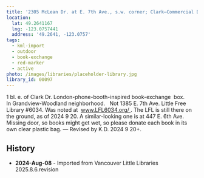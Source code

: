 ```yaml
---
title: '2305 McLean Dr. at E. 7th Ave., s.w. corner; Clark—Commercial Dr.'
location:
  lat: 49.2641167
  lng: -123.0757441
  address: '49.2641, -123.0757'
tags:
  - kml-import
  - outdoor
  - book-exchange
  - red-marker
  - active
photo: /images/libraries/placeholder-library.jpg
library_id: 00097
---
```

1 bl. e. of Clark Dr.
London-phone-booth-inspired 
book-exchange  box.
In Grandview-Woodland neighborhood.   
Not 1385 E. 7th Ave.
Little Free Library #6034.
Was noted at  www.LFL6034.org/ .
The LFL is still there on the ground, as of 2024 9 20.
A similar-looking one is at 447 E. 6th Ave.
Missing door, so books might get wet, so please donate each book in its own clear plastic bag.
— Revised by K.D. 2024 9 20+.

## History
- **2024-Aug-08** - Imported from Vancouver Little Libraries 2025.8.6.revision
